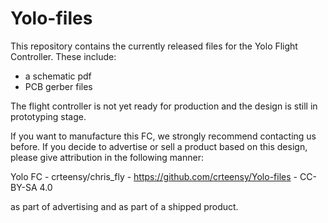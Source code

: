 # Yolo-files
This repository contains the currently released files for the Yolo Flight Controller. These include:
- a schematic pdf
- PCB gerber files

The flight controller is not yet ready for production and the design is still in prototyping stage.

If you want to manufacture this FC, we strongly recommend contacting us before.
If you decide to advertise or sell a product based on this design, please give attribution in the following manner:

Yolo FC - crteensy/chris_fly - https://github.com/crteensy/Yolo-files - CC-BY-SA 4.0

as part of advertising and as part of a shipped product.

